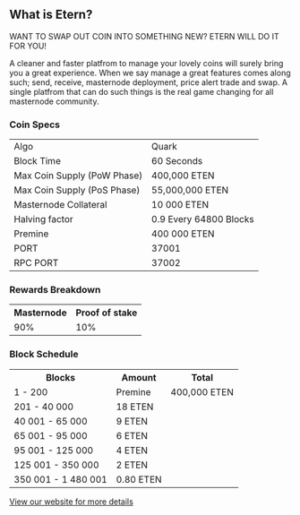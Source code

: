 <h2>What is Etern?</h2>
<p>

</p>
<p>

WANT TO SWAP OUT COIN INTO SOMETHING NEW? ETERN WILL DO IT FOR YOU!

A cleaner and faster platfrom to manage your lovely coins will surely bring you a great experience.
When we say manage a great features comes along such; send, receive, masternode deployment, price alert
trade and swap. A single platfrom that can do such things is the real game changing for all masternode
community.

</p>
<h3>Coin Specs</h3>
<table>
<tbody><tr><td>Algo</td><td>Quark</td></tr>
<tr><td>Block Time</td><td>60 Seconds</td></tr>
<tr><td>Max Coin Supply (PoW Phase)</td><td>400,000 ETEN</td></tr>
<tr><td>Max Coin Supply (PoS Phase)</td><td>55,000,000 ETEN</td></tr>
<tr><td>Masternode Collateral</td><td>10 000 ETEN</td></tr>
<tr><td>Halving factor</td><td>0.9 Every 64800 Blocks</td></tr>
<tr><td>Premine</td><td>400 000 ETEN</td></tr>
<tr><td>PORT</td><td>37001</td></tr>
<tr><td>RPC PORT</td><td>37002</td></tr>
</tbody></table>
<h3>Rewards Breakdown</h3>
<table>
<tbody><tr><th>Masternode</th><th>Proof of stake</th></tr>
<tr><td>90%</td><td>10%</td></tr>
</tbody></table>
<h3>Block Schedule</h3>
<table>
<tbody><tr><th>Blocks</th><th>Amount</th><th>Total</th></tr>
<tr><td>1 - 200</td><td>Premine</td><td>400,000 ETEN</td></tr>
<tr><td>201 - 40 000</td><td>18 ETEN</td></tr>
<tr><td>40 001 - 65 000</td><td>9 ETEN</td></tr>
<tr><td>65 001 - 95 000</td><td>6 ETEN</td></tr>
<tr><td>95 001 - 125 000</td><td>4 ETEN</td></tr>
<tr><td>125 001 - 350 000</td><td>2 ETEN</td></tr>
<tr><td>350 001 - 1 480 001</td><td>0.80 ETEN</td></tr>
</tbody></table>

<a href="https://eterncoin.com" title="Etern Website" target="_blank">View our website for more details</a>
